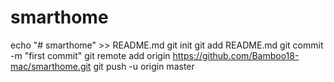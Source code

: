 # smarthome
echo "# smarthome" >> README.md
git init
git add README.md
git commit -m "first commit"
git remote add origin https://github.com/Bamboo18-mac/smarthome.git
git push -u origin master
